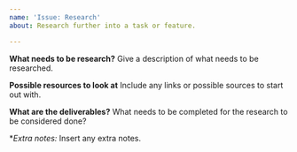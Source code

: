 ```yaml
---
name: 'Issue: Research'
about: Research further into a task or feature.

---
```


**What needs to be research?**
Give a description of what needs to be researched.

**Possible resources to look at**
Include any links or possible sources to start out with.

**What are the deliverables?**
What needs to be completed for the research to be considered done? 

**Extra notes:*
Insert any extra notes.
